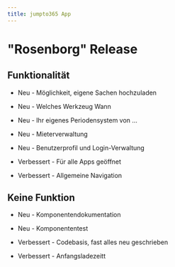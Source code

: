 ```yaml
---
title: jumpto365 App
---
```

# "Rosenborg" Release
## Funktionalität
- Neu - Möglichkeit, eigene Sachen hochzuladen

- Neu - Welches Werkzeug Wann

- Neu - Ihr eigenes Periodensystem von ...

- Neu - Mieterverwaltung

- Neu - Benutzerprofil und Login-Verwaltung

- Verbessert - Für alle Apps geöffnet

- Verbessert - Allgemeine Navigation

## Keine Funktion
- Neu - Komponentendokumentation

- Neu - Komponententest

- Verbessert - Codebasis, fast alles neu geschrieben

- Verbessert - Anfangsladezeitt
